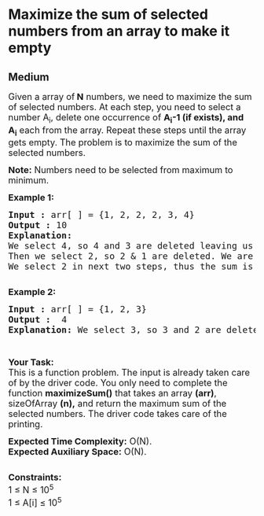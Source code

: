 # Maximize the sum of selected numbers from an array to make it empty
## Medium
<div class="problems_problem_content__Xm_eO"><p><span style="font-size:18px">Given a array of<strong> N</strong> numbers, we need to maximize the sum of selected numbers. At each step, you need to select a number A<sub>i</sub>, delete one occurrence of&nbsp;<strong>A<sub>i</sub>-1 (if exists), and A<sub>i</sub></strong>&nbsp;each from the array. Repeat these steps until the array gets empty. The problem is to maximize the sum of the selected numbers.</span></p>

<p><span style="font-size:18px"><strong>Note:</strong> Numbers need to be selected from maximum to minimum.</span></p>

<p><span style="font-size:18px"><strong>Example 1:</strong></span></p>

<pre style="position: relative;"><span style="font-size:18px"><strong>Input :</strong> arr[ ] = {1, 2, 2, 2, 3, 4}
<strong>Output :</strong> 10
<strong>Explanation:</strong>
We select 4, so 4 and 3 are deleted leaving us with {1,2,2,2}.
Then we select 2, so 2 &amp; 1 are deleted. We are left with{2,2}.
We select 2 in next two steps, thus the sum is 4+2+2+2=10.
</span><div class="open_grepper_editor" title="Edit &amp; Save To Grepper"></div></pre>

<p><br>
<span style="font-size:18px"><strong>Example 2:</strong></span></p>

<pre style="position: relative;"><span style="font-size:18px"><strong>Input :</strong> arr[ ] = {1, 2, 3} <strong>
Output :</strong>  4
<strong>Explanation:</strong> We select 3, so 3 and 2 are deleted leaving us with {1}. Then we select 1, 0 doesn't exist so we delete 1. thus the sum is 3+1=4.</span>
<div class="open_grepper_editor" title="Edit &amp; Save To Grepper"></div></pre>

<p>&nbsp;</p>

<p><span style="font-size:18px"><strong>Your Task:</strong><br>
This is a function problem. The input is already taken care of by the driver code. You only need to complete the function <strong>maximizeSum()</strong> that takes an array <strong>(arr)</strong>, sizeOfArray <strong>(n),</strong>&nbsp;and return the maximum sum of the selected numbers. The driver code takes care of the printing.</span></p>

<p><span style="font-size:18px"><strong>Expected Time Complexity:</strong>&nbsp;O(N).<br>
<strong>Expected Auxiliary Space:</strong>&nbsp;O(N).</span></p>

<p><br>
<span style="font-size:18px"><strong>Constraints:</strong><br>
1 ≤ N ≤ 10<sup>5</sup><br>
1 ≤ A[i] ≤ 10<sup>5</sup></span><br>
&nbsp;</p>
</div>